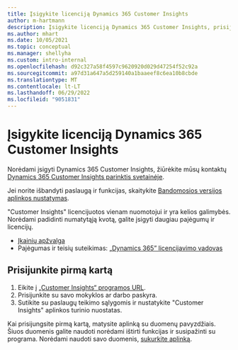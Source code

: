 ```yaml
---
title: Įsigykite licenciją Dynamics 365 Customer Insights
author: m-hartmann
description: Įsigykite licenciją Dynamics 365 Customer Insights, prisijunkite ir susipažinkite su programa.
ms.author: mhart
ms.date: 10/05/2021
ms.topic: conceptual
ms.manager: shellyha
ms.custom: intro-internal
ms.openlocfilehash: d92c327a58f4597c9620920d029d47254f52c92a
ms.sourcegitcommit: a97d31a647a5d259140a1baaeef8c6ea10b8cbde
ms.translationtype: MT
ms.contentlocale: lt-LT
ms.lasthandoff: 06/29/2022
ms.locfileid: "9051831"
---
```

# <a name="purchase-a-license-of-dynamics-365-customer-insights"></a>Įsigykite licenciją Dynamics 365 Customer Insights

Norėdami įsigyti Dynamics 365 Customer Insights, žiūrėkite mūsų kontaktų [Dynamics 365 Customer Insights parinktis svetainėje](https://dynamics.microsoft.com/ai/customer-insights/).

Jei norite išbandyti paslaugą ir funkcijas, skaitykite [Bandomosios versijos aplinkos nustatymas](trial-signup.md).

"Customer Insights" licencijuotos vienam nuomotojui ir yra kelios galimybės. Norėdami padidinti numatytąją kvotą, galite įsigyti daugiau pajėgumų ir licencijų.
- [Įkainių apžvalga](https://dynamics.microsoft.com/ai/customer-insights/pricing/)
- Pajėgumas ir teisių suteikimas: [„Dynamics 365” licencijavimo vadovas](https://go.microsoft.com/fwlink/?LinkId=866544)

## <a name="sign-in-for-the-first-time"></a>Prisijunkite pirmą kartą

1. Eikite į [„Customer Insights“ programos URL](https://home.ci.ai.dynamics.com).
1. Prisijunkite su savo mokyklos ar darbo paskyra.
1. Sutikite su paslaugų teikimo sąlygomis ir nustatykite "Customer Insights" aplinkos turinio nuostatas.

Kai prisijungsite pirmą kartą, matysite aplinką su duomenų pavyzdžiais. Šiuos duomenis galite naudoti norėdami ištirti funkcijas ir susipažinti su programa. Norėdami naudoti savo duomenis, [sukurkite aplinką](create-environment.md).
